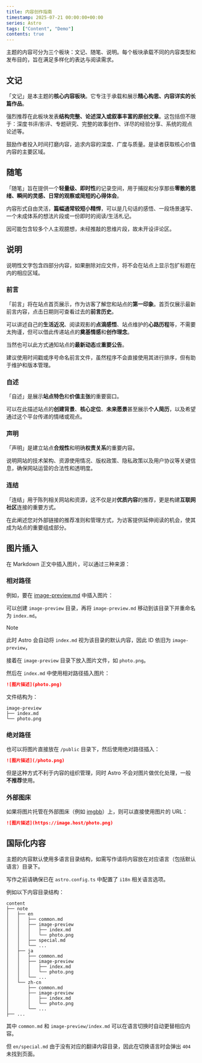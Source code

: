 ```yaml
---
title: 内容创作指南
timestamp: 2025-07-21 00:00:00+00:00
series: Astro
tags: ["Content", "Demo"]
contents: true
---
```


主题的内容可分为三个板块：文记、随笔、说明。每个板块承载不同的内容类型和发布目的，旨在满足多样化的表达与阅读需求。

## 文记

「文记」是本主题的**核心内容板块**。它专注于承载和展示**精心构思、内容详实的长篇作品**。

强烈推荐在此板块发表**结构完整、论述深入或叙事丰富的原创文章**。这包括但不限于：深度书评/影评、专题研究、完整的故事创作、详尽的经验分享、系统的观点论述等。

鼓励作者投入时间打磨内容，追求内容的深度、广度与质量。是读者获取核心价值内容的主要区域。

## 随笔

「随笔」旨在提供一个**轻量级、即时性**的记录空间，用于捕捉和分享那些**零散的思绪、瞬间的灵感、日常的观察或简短的心得体会**。

内容形式自由灵活，**篇幅通常较短小精悍**，可以是几句话的感悟、一段场景速写、一个未成体系的想法片段或一份即时的阅读/生活札记。

因可能包含较多个人主观臆想，未经推敲的思维片段，故未开设评论区。

## 说明

说明性文字包含四部分内容，如果删除对应文件，将不会在站点上显示包扩标题在内的相应区域。

### 前言

「前言」将在站点首页展示，作为访客了解您和站点的**第一印象**。首页仅展示最新前言内容，点击日期则可查看过去的**前言历史**。

可以讲述自己的**生活近况**、阅读观影的**点滴感悟**、站点维护的**心路历程**等，不需要太拘谨，但可以借此传递站点的**奠基情感**和**创作理念**。

当然也可以此方式通知站点的**最新动态**或**重要公告**。

建议使用时间戳或序号命名前言文件，虽然程序不会直接使用其进行排序，但有助于维护和版本管理。

### 自述

「自述」是展示**站点特色**和**价值主张**的重要窗口。

可以在此描述站点的**创建背景**、**核心定位**、**未来愿景**甚至展示**个人简历**，以及希望通过这个平台传递的情绪或观点。

### 声明

「声明」是建立站点**合规性**和明确**权责关系**的重要内容。

说明网站的技术架构、资源使用情况、版权政策、隐私政策以及用户协议等关键信息，确保网站运营的合法性和透明度。

### 连结

「连结」用于陈列相关网站和资源，这不仅是对**优质内容**的推荐，更是构建**互联网社区**连接的重要方式。

在此阐述您对外部链接的推荐准则和管理方式，为访客提供延伸阅读的机会，使其成为站点的重要组成部分。

## 图片插入

在 Markdown 正文中插入图片，可以通过三种来源：

### 相对路径

例如，要在 [image-preview.md](image-preview/index.md) 中插入图片：

可以创建 `image-preview` 目录，再将 `image-preview.md` 移动到该目录下并重命名为 `index.md`。

> [!NOTE]
> 此时 Astro 会自动将 `index.md` 视为该目录的默认内容，因此 ID 依旧为 `image-preview`，

接着在 `image-preview` 目录下放入图片文件，如 `photo.png`。

然后在 `index.md` 中使用相对路径插入图片：

```md
![图片描述](photo.png)
```

文件结构为：

```
image-preview
├── index.md
└── photo.png
```

### 绝对路径

也可以将图片直接放在 `/public` 目录下，然后使用绝对路径插入：

```md
![图片描述](/photo.png)
```

但是这种方式不利于内容的组织管理，同时 Astro 不会对图片做优化处理，一般**不推荐**使用。

### 外部图床

如果将图片托管在外部图床（例如 [imgbb](https://imgbb.com/)）上，则可以直接使用图片的 URL：

```md
![图片描述](https://image.host/photo.png)
```

## 国际化内容

主题的内容默认使用多语言目录结构，如需写作请将内容放在对应语言（包括默认语言）目录下。

写作之前请确保已在 `astro.config.ts` 中配置了 `i18n` 相关语言选项。

例如以下内容目录结构：

```
content
├── note
│   ├── en
│   │   ├── common.md
│   │   ├── image-preview
│   │   │   ├── index.md
│   │   │   └── photo.png
│   │   ├── special.md
│   │   └── ...
│   ├── ja
│   │   ├── common.md
│   │   ├── image-preview
│   │   │   ├── index.md
│   │   │   └── photo.png
│   │   └── ...
│   └── zh-cn
│       ├── common.md
│       ├── image-preview
│       │   ├── index.md
│       │   └── photo.png
│       └── ...
├── ...
```

其中 `common.md` 和 `image-preview/index.md` 可以在语言切换时自动更替相应内容。

但 `en/special.md` 由于没有对应的翻译内容目录，因此在切换语言时会弹出 `404` 未找到页面。

